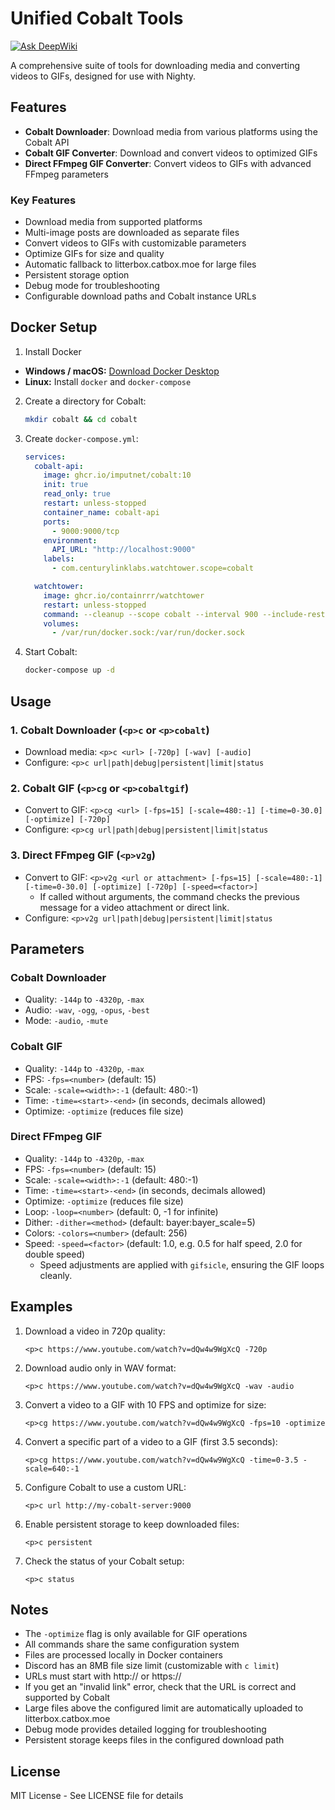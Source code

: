 # Unified Cobalt Tools

[![Ask DeepWiki](https://deepwiki.com/badge.svg)](https://deepwiki.com/p2xai/localcobalt-nighty)

A comprehensive suite of tools for downloading media and converting videos to GIFs, designed for use with Nighty.

## Features

- **Cobalt Downloader**: Download media from various platforms using the Cobalt API
- **Cobalt GIF Converter**: Download and convert videos to optimized GIFs
- **Direct FFmpeg GIF Converter**: Convert videos to GIFs with advanced FFmpeg parameters

### Key Features
- Download media from supported platforms
- Multi-image posts are downloaded as separate files
- Convert videos to GIFs with customizable parameters
- Optimize GIFs for size and quality
- Automatic fallback to litterbox.catbox.moe for large files
- Persistent storage option
- Debug mode for troubleshooting
- Configurable download paths and Cobalt instance URLs

## Docker Setup

1. Install Docker

- **Windows / macOS:** [Download Docker Desktop](https://www.docker.com/products/docker-desktop)
- **Linux:** Install `docker` and `docker-compose`
  
2. Create a directory for Cobalt:
   ```bash
   mkdir cobalt && cd cobalt
   ```

3. Create `docker-compose.yml`:
   ```yaml
   services:
     cobalt-api:
       image: ghcr.io/imputnet/cobalt:10
       init: true
       read_only: true
       restart: unless-stopped
       container_name: cobalt-api
       ports:
         - 9000:9000/tcp
       environment:
         API_URL: "http://localhost:9000"
       labels:
         - com.centurylinklabs.watchtower.scope=cobalt

     watchtower:
       image: ghcr.io/containrrr/watchtower
       restart: unless-stopped
       command: --cleanup --scope cobalt --interval 900 --include-restarting
       volumes:
         - /var/run/docker.sock:/var/run/docker.sock
   ```

4. Start Cobalt:
   ```bash
   docker-compose up -d
   ```

## Usage

### 1. Cobalt Downloader (`<p>c` or `<p>cobalt`)
 - Download media: `<p>c <url> [-720p] [-wav] [-audio]`
 - Configure: `<p>c url|path|debug|persistent|limit|status`

### 2. Cobalt GIF (`<p>cg` or `<p>cobaltgif`)
 - Convert to GIF: `<p>cg <url> [-fps=15] [-scale=480:-1] [-time=0-30.0] [-optimize] [-720p]`
 - Configure: `<p>cg url|path|debug|persistent|limit|status`

### 3. Direct FFmpeg GIF (`<p>v2g`)
 - Convert to GIF: `<p>v2g <url or attachment> [-fps=15] [-scale=480:-1] [-time=0-30.0] [-optimize] [-720p] [-speed=<factor>]`
   - If called without arguments, the command checks the previous message for a video attachment or direct link.
 - Configure: `<p>v2g url|path|debug|persistent|limit|status`

## Parameters

### Cobalt Downloader
 - Quality: `-144p` to `-4320p`, `-max`
 - Audio: `-wav`, `-ogg`, `-opus`, `-best`
 - Mode: `-audio`, `-mute`

### Cobalt GIF
 - Quality: `-144p` to `-4320p`, `-max`
 - FPS: `-fps=<number>` (default: 15)
 - Scale: `-scale=<width>:-1` (default: 480:-1)
 - Time: `-time=<start>-<end>` (in seconds, decimals allowed)
 - Optimize: `-optimize` (reduces file size)

### Direct FFmpeg GIF
 - Quality: `-144p` to `-4320p`, `-max`
 - FPS: `-fps=<number>` (default: 15)
 - Scale: `-scale=<width>:-1` (default: 480:-1)
 - Time: `-time=<start>-<end>` (in seconds, decimals allowed)
 - Optimize: `-optimize` (reduces file size)
 - Loop: `-loop=<number>` (default: 0, -1 for infinite)
- Dither: `-dither=<method>` (default: bayer:bayer_scale=5)
- Colors: `-colors=<number>` (default: 256)
- Speed: `-speed=<factor>` (default: 1.0, e.g. 0.5 for half speed, 2.0 for double speed)
   - Speed adjustments are applied with `gifsicle`, ensuring the GIF loops cleanly.

## Examples

1. Download a video in 720p quality:
   ```
   <p>c https://www.youtube.com/watch?v=dQw4w9WgXcQ -720p
   ```

2. Download audio only in WAV format:
   ```
   <p>c https://www.youtube.com/watch?v=dQw4w9WgXcQ -wav -audio
   ```

3. Convert a video to a GIF with 10 FPS and optimize for size:
   ```
   <p>cg https://www.youtube.com/watch?v=dQw4w9WgXcQ -fps=10 -optimize
   ```

4. Convert a specific part of a video to a GIF (first 3.5 seconds):
   ```
   <p>cg https://www.youtube.com/watch?v=dQw4w9WgXcQ -time=0-3.5 -scale=640:-1
   ```

5. Configure Cobalt to use a custom URL:
   ```
   <p>c url http://my-cobalt-server:9000
   ```

6. Enable persistent storage to keep downloaded files:
   ```
   <p>c persistent
   ```

7. Check the status of your Cobalt setup:
   ```
   <p>c status
   ```

## Notes

 - The `-optimize` flag is only available for GIF operations
- All commands share the same configuration system
- Files are processed locally in Docker containers
 - Discord has an 8MB file size limit (customizable with `c limit`)
- URLs must start with http:// or https://
- If you get an "invalid link" error, check that the URL is correct and supported by Cobalt
 - Large files above the configured limit are automatically uploaded to litterbox.catbox.moe
- Debug mode provides detailed logging for troubleshooting
- Persistent storage keeps files in the configured download path

## License

MIT License - See LICENSE file for details 
